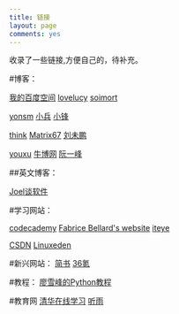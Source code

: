 ```yaml
---
title: 链接
layout: page
comments: yes
---
```


收录了一些链接,方便自己的，待补充。

#博客：

[我的百度空间](http://hi.baidu.com/xulihanghai)  [ lovelucy](http://www.lovelucy.info)   [ soimort](http://www.soimort.org)

[ yonsm](http://yonsm.net)  [ 小兵](http://www.xnbing.com/)  [ 小锋](http://www.likespc.cn)

[ think](http://batsov.com) [ Matrix67](http://www.matrix67.com) [ 刘未鹏](http://mindhacks.cn/)

[ youxu](http://blog.youxu.info/) [ 牛博网](http://www.niubowang.com/) [ 阮一峰](http://www.ruanyifeng.com/)

##英文博客：

[Joel谈软件](http://www.joelonsoftware.com/)

#学习网站：

[codecademy](http://www.codecademy.com)  [ Fabrice Bellard's website](http://bellard.org/)  [ iteye](http://www.iteye.com/)

[CSDN](http://blog.csdn.net/)  [ Linuxeden](http://www.linuxeden.com/)

#新兴网站：
[简书](http://jianshu.io/)  [ 36氪](http://www.36kr.com/)

#教程：
[廖雪峰的Python教程](http://www.liaoxuefeng.com/wiki/001374738125095c955c1e6d8bb493182103fac9270762a000)

#教育网
[清华在线学习](http://learn.tsinghua.edu.cn)  [ 听雨](http://www.jnrain.com/)
